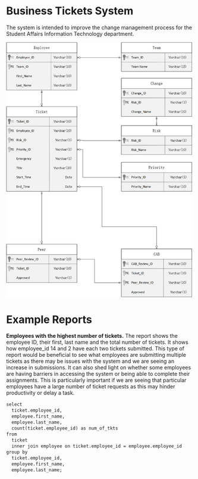# Business Tickets System

The system is intended to improve the change management process for the Student Affairs Information Technology department.

<img src="ERD.png" width="500px">

# Example Reports

**Employees with the highest number of tickets.** The report shows the employee ID, their first, last name and the total number of tickets. It shows how employee_id 14 and 2 have each two tickets submitted. This type of report would be beneficial to see what employees are submitting multiple tickets as there may be issues with the system and we are seeing an increase in submissions. It can also shed light on whether some employees are having barriers in accessing the system or being able to complete their assignments. This is particularly important if we are seeing that particular employees have a large number of ticket requests as this may hinder productivity or delay a task.

```
select 
  ticket.employee_id, 
  employee.first_name, 
  employee.last_name, 
  count(ticket.employee_id) as num_of_tkts 
from 
  ticket 
  inner join employee on ticket.employee_id = employee.employee_id 
group by 
  ticket.employee_id, 
  employee.first_name, 
  employee.last_name;
```
